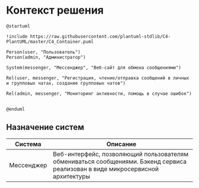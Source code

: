 # Контекст решения
<!-- Окружение системы (роли, участники, внешние системы) и связи системы с ним. Диаграмма контекста C4 и текстовое описание. 
-->
```plantuml
@startuml

!include https://raw.githubusercontent.com/plantuml-stdlib/C4-PlantUML/master/C4_Container.puml

Person(user, "Пользователь")
Person(admin, "Администратор")

System(messenger, "Мессенджер", "Веб-сайт для обмена сообщениями")

Rel(user, messenger, "Регистрация, чтение/отправка сообщений в личных и групповых чатах, создание групповых чатов")

Rel(admin, messenger, "Мониторинг активности, помощь в случае ошибок")


@enduml
```
## Назначение систем
|Система| Описание|
|-------|---------|
| Мессенджер | Веб-интерфейс, позволяющий пользователям обмениваться сообщениями. Бэкенд сервиса реализован в виде микросервисной архитектуры |

